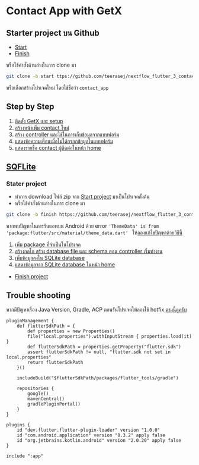 
# Contact App with GetX

## Starter project บน Github

- [Start](https://github.com/teerasej/nextflow_flutter_3_contact_app/tree/start)
- [Finish](https://github.com/teerasej/nextflow_flutter_3_contact_app/tree/finish)

หรือใช้คำสั่งด้านล่างในการ clone มา

```bash
git clone -b start ttps://github.com/teerasej/nextflow_flutter_3_contact_app
```
หรือเลือกสร้างโปรเจคใหม่ โดยใช้ชื่อว่า `contact_app`

## Step by Step

1. [ติดตั้ง GetX และ setup](1-setup-getx.md)
2. [สร้างหน้าเพิ่ม contact ใหม่](2-new-contact-page.md)
3. [สร้าง controller และใช้ในการเก็บข้อมูลจากแบบฟอร์ม](3-controller-form.md)
4. [แสดงข้อความเตือนเมื่อไม่ได้กรอกข้อมูลในแบบฟอร์ม](4-validation.md)
5. [แสดงรายชื่อ contact ผู้ติดต่อในหน้า home](5-contact-controller.md)

## [SQFLite](https://pub.dev/packages/sqflite) 

### Stater project

- ทำการ download ไฟล์ zip จาก [Start project](https://github.com/teerasej/nextflow_flutter_3_contact_app/tree/finish) มาเป็นโปรเจคตั้งต้น
- หรือใช้คำสั่งด้านล่างในการ clone มา

```bash
git clone -b finish https://github.com/teerasej/nextflow_flutter_3_contact_app
```

หากพบปัญหาในการรันแอพบน Android ด้วย error `'ThemeData' is from 'package:flutter/src/material/theme_data.dart' ` ให้[ลองแก้ไขปัญหาด้วยวิธีนี้](https://github.com/teerasej/nextflow_flutter_3_contact_app/issues/2#issuecomment-2143506201) 

1. [เพิ่ม package ที่จำเป็นในโปรเจค](6-sqlite.md)
2. [สร้างกลไก สร้าง database file และ schema ตอน controller เริ่มทำงาน](7-sqlite-controller.md)
3. [เพิ่มข้อมูลลงใน SQLite database](8-insert-sqlite.md)
4. [แสดงข้อมูลจาก SQLite database ในหน้า home](9-show-sqlite.md)

- [Finish project](https://github.com/teerasej/nextflow_flutter_3_contact_app/tree/add-sqlite-functionality)

## Trouble shooting

หากมีปัญหาเรื่อง Java Version, Gradle, ACP ตอนรันโปรเจคให้ลองใช้ hotfix [ตรงนี้ดูครับ](https://github.com/flutter/flutter/issues/156304#issuecomment-2397707812)

```
pluginManagement {
    def flutterSdkPath = {
        def properties = new Properties()
        file("local.properties").withInputStream { properties.load(it) }
        def flutterSdkPath = properties.getProperty("flutter.sdk")
        assert flutterSdkPath != null, "flutter.sdk not set in local.properties"
        return flutterSdkPath
    }()

    includeBuild("$flutterSdkPath/packages/flutter_tools/gradle")

    repositories {
        google()
        mavenCentral()
        gradlePluginPortal()
    }
}

plugins {
    id "dev.flutter.flutter-plugin-loader" version "1.0.0"
    id "com.android.application" version "8.3.2" apply false
    id "org.jetbrains.kotlin.android" version "2.0.20" apply false
}

include ":app"
```
